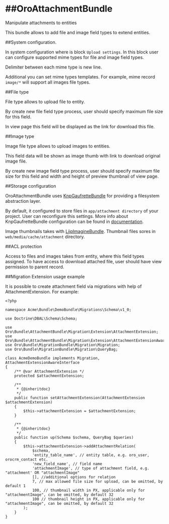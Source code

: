 ##OroAttachmentBundle
===================

Manipulate attachments to entities

This bundle allows to add file and image field types to extend entities.

##System configuration.

In system configuration where is block `Upload settings`. In this block user can configure supported mime types for file and image field types.

Delimiter between each mime type is new line.

Additional you can set mime types templates. For example, mime record `image/*` will support all images file types.

##File type

File type allows to upload file to entity. 

By create new file field type process, user should specify maximum file size for this field.

In view page this field will be displayed as the link for download this file.

##Image type

Image file type allows to upload images to entities.

This field data will be shown as image thumb with link to download original image file.

By create new image field type process, user should specify maximum file size for this field and width and height of preview thumbnail of view page.

##Storage configuration

OroAttachmentBundle uses [KnpGaufretteBundle](https://github.com/KnpLabs/KnpGaufretteBundle) for providing a filesystem abstraction layer.

By default, it configured to store files in `app/attachment directory` of your project. User can reconfigure this settings. More info about KnpGaufretteBundle configuration can be found in [documentation](https://github.com/KnpLabs/KnpGaufretteBundle/blob/master/README.markdown).

Image thumbnails takes with [LiipImagineBundle](https://github.com/liip/LiipImagineBundle). Thumbnail files sores in `web/media/cache/attachment` directory.

##ACL protection

Access to files and images takes from entity, where this field types assigned. To have access to download attached file, user should have view permission to parent record.


##Migration Extension usage example

It is possible to create attachment field via migrations with help of AttachmentExtension. For example:

```
<?php

namespace Acme\Bundle\DemoBundle\Migrations\Schema\v1_0;

use Doctrine\DBAL\Schema\Schema;

use Oro\Bundle\AttachmentBundle\Migration\Extension\AttachmentExtension;
use Oro\Bundle\AttachmentBundle\Migration\Extension\AttachmentExtensionAwareInterface;
use Oro\Bundle\MigrationBundle\Migration\Migration;
use Oro\Bundle\MigrationBundle\Migration\QueryBag;

class AcmeDemoBundle implements Migration, AttachmentExtensionAwareInterface
{
    /** @var AttachmentExtension */
    protected $attachmentExtension;

    /**
     * {@inheritdoc}
     */
    public function setAttachmentExtension(AttachmentExtension $attachmentExtension)
    {
        $this->attachmentExtension = $attachmentExtension;
    }

    /**
     * {@inheritdoc}
     */
    public function up(Schema $schema, QueryBag $queries)
    {
        $this->attachmentExtension->addAttachmentRelation(
            $schema,
            'entity_table_name', // entity table, e.g. oro_user, orocrm_contact etc.
            'new_field_name', // field name
            'attachmentImage', // type of attachment field, e.g. "attachment' OR "attachmentImage"
            [], //additional options for relation
            7, // max allowed file size for upload, can be omitted, by default 1
            100, // thumbnail width in PX, applicable only for "attachmentImage", can be omitted, by default 32
            100 // thumbnail height in PX, applicable only for "attachmentImage", can be omitted, by default 32
        );
    }
}

```
